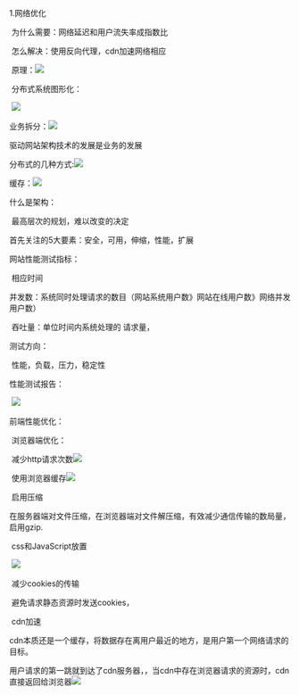 1.网络优化

​	为什么需要：网络延迟和用户流失率成指数比

​	怎么解决：使用反向代理，cdn加速网络相应	

​	原理：![](D:\studynote\img\大型网站架构.pdf\cdn和反向代理.png)

​	分布式系统图形化：

​	![](D:\studynote\img\大型网站架构.pdf\分布式系统.png)

业务拆分：![](D:\studynote\img\大型网站架构.pdf\业务拆分.png)

驱动网站架构技术的发展是业务的发展

分布式的几种方式:![](D:\studynote\img\大型网站架构.pdf\分布式服务的几种方式.png)

缓存：![](D:\studynote\img\大型网站架构.pdf\缓存.png)

什么是架构： 	

​	最高层次的规划，难以改变的决定

首先关注的5大要素：安全，可用，伸缩，性能，扩展



网站性能测试指标：

​	相应时间

​	并发数：系统同时处理请求的数目（网站系统用户数》网站在线用户数》网络并发用户数）

​	吞吐量：单位时间内系统处理的	请求量，

测试方向：

​	性能，负载，压力，稳定性

性能测试报告：

​	![](D:\studynote\img\大型网站架构.pdf\性能测试报告.png)

前端性能优化：

​	浏览器端优化：

​		减少http请求次数![](D:\studynote\img\大型网站架构.pdf\减少http请求.pgn.png)

​		使用浏览器缓存![](D:\studynote\img\大型网站架构.pdf\浏览器缓存.png)

​		启用压缩

​			在服务器端对文件压缩，在浏览器端对文件解压缩，有效减少通信传输的数局量，启用gzip.

​		css和JavaScript放置

​			![](D:\studynote\img\大型网站架构.pdf\css和js放置.png)

​		减少cookies的传输

​			避免请求静态资源时发送cookies，

​	cdn加速

​		cdn本质还是一个缓存，将数据存在离用户最近的地方，是用户第一个网络请求的目标。

​		用户请求的第一跳就到达了cdn服务器，，当cdn中存在浏览器请求的资源时，cdn直接返回给浏览器![](D:\studynote\img\大型网站架构.pdf\cdn缓存静态资源.png)

